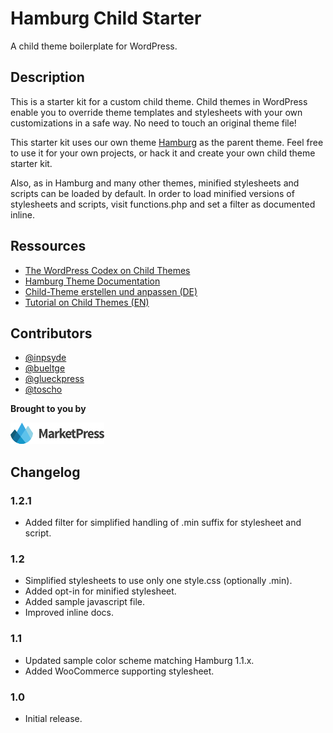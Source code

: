 # Hamburg Child Starter

A child theme boilerplate for WordPress.

## Description
This is a starter kit for a custom child theme. Child themes in WordPress enable you to override theme templates and stylesheets with your own customizations in a safe way. No need to touch an original theme file!

This starter kit uses our own theme [Hamburg](http://marketpress.com/product/hamburg/) as the parent theme. Feel free to use it for your own projects, or hack it and create your own child theme starter kit.

Also, as in Hamburg and many other themes, minified stylesheets and scripts can be loaded by default. In order to load minified versions of stylesheets and scripts, visit functions.php and set a filter as documented inline.

## Ressources

* [The WordPress Codex on Child Themes](http://codex.wordpress.org/Child_Themes)
* [Hamburg Theme Documentation](http://marketpress.com/documentation/theme-hamburg/)
* [Child-Theme erstellen und anpassen (DE)](http://make.marketpress.com/themes/child-themes-erstellen-anpassen/)
* [Tutorial on Child Themes (EN)](http://marketpress.com/2013/creating-customizing-child-themes)

## Contributors

* [@inpsyde](https://github.com/inpsyde)
* [@bueltge](https://github.com/bueltge)
* [@glueckpress](https://github.com/glueckpress)
* [@toscho](https://github.com/toscho)

**Brought to you by**

[![MarketPress.com](/assets/img/mp-logo.png)](http://marketpress.com)

## Changelog

### 1.2.1

* Added filter for simplified handling of .min suffix for stylesheet and script.

### 1.2

* Simplified stylesheets to use only one style.css (optionally .min).
* Added opt-in for minified stylesheet.
* Added sample javascript file.
* Improved inline docs.

### 1.1

* Updated sample color scheme matching Hamburg 1.1.x.
* Added WooCommerce supporting stylesheet.

### 1.0

* Initial release.